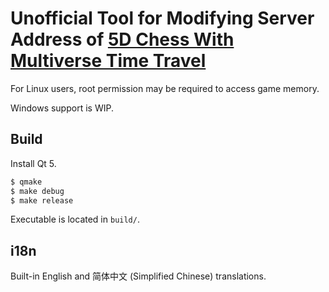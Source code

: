 # **Unofficial** Tool for Modifying Server Address of [5D Chess With Multiverse Time Travel](https://store.steampowered.com/app/1349230/5D_Chess_With_Multiverse_Time_Travel/)

For Linux users, root permission may be required to access game memory.

Windows support is WIP.

## Build

Install Qt 5.

```sh
$ qmake
$ make debug
$ make release
```

Executable is located in `build/`.

## i18n

Built-in English and 简体中文 (Simplified Chinese) translations.
